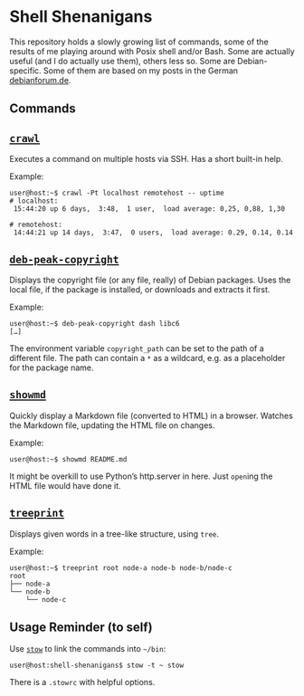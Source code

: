 # Shell Shenanigans
This repository holds a slowly growing list of commands, some of the results of
me playing around with Posix shell and/or Bash. Some are actually useful (and I
do actually use them), others less so. Some are Debian-specific. Some of them
are based on my posts in the German [debianforum.de](https://debianforum.de/).

## Commands

## [`crawl`](/crawl)
Executes a command on multiple hosts via SSH. Has a short built-in help.

Example:
```console
user@host:~$ crawl -Pt localhost remotehost -- uptime
# localhost:
 15:44:20 up 6 days,  3:48,  1 user,  load average: 0,25, 0,88, 1,30

# remotehost:
 14:44:21 up 14 days,  3:47,  0 users,  load average: 0.29, 0.14, 0.14
```

## [`deb-peak-copyright`](/deb-peak-copyright)
Displays the copyright file (or any file, really) of Debian packages. Uses the
local file, if the package is installed, or downloads and extracts it first.

Example:
```console
user@host:~$ deb-peak-copyright dash libc6
[…]
```
The environment variable `copyright_path` can be set to the path of a different
file. The path can contain a `*` as a wildcard, e.g. as a placeholder for the
package name.


## [`showmd`](/showmd)
Quickly display a Markdown file (converted to HTML) in a browser. Watches the
Markdown file, updating the HTML file on changes.

Example:
```console
user@host:~$ showmd README.md
```

It might be overkill to use Python’s http.server in here. Just `open`ing the
HTML file would have done it.

## [`treeprint`](/treeprint)
Displays given words in a tree-like structure, using `tree`.

Example:
```console
user@host:~$ treeprint root node-a node-b node-b/node-c
root
├── node-a
└── node-b
    └── node-c
```

## Usage Reminder (to self)
Use [`stow`](https://www.gnu.org/software/stow/) to link the commands into `~/bin`:
```console
user@host:shell-shenanigans$ stow -t ~ stow
```
There is a `.stowrc` with helpful options.
